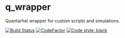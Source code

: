 # q_wrapper

Quantarhei wrapper for custom scripts and simulations.

[![Build Status](https://travis-ci.org/detrin/q_wrapper.svg?branch=master)](https://travis-ci.org/detrin/q_wrapper)
[![CodeFactor](https://www.codefactor.io/repository/github/detrin/q_wrapper/badge/master)](https://www.codefactor.io/repository/github/detrin/q_wrapper/overview/master)
[![Code style: black](https://img.shields.io/badge/code%20style-black-000000.svg)](https://github.com/psf/blackverview/master)